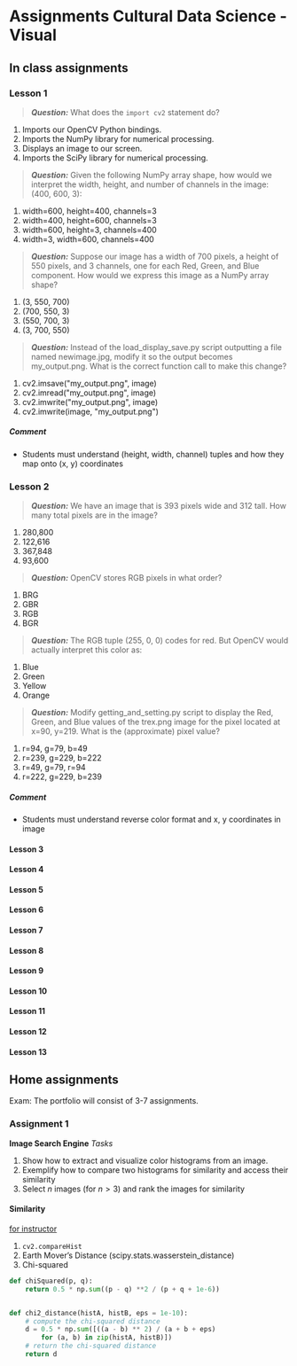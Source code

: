 # Assignments Cultural Data Science - Visual #

## In class assignments ##

### Lesson 1 ###

> **_Question:_** What does the `import cv2` statement do?
1. Imports our OpenCV Python bindings.
2. Imports the NumPy library for numerical processing.
3. Displays an image to our screen.
4. Imports the SciPy library for numerical processing.

> **_Question:_** Given the following NumPy array shape, how would we interpret the width, height, and number of channels in the image: (400, 600, 3):
1. width=600, height=400, channels=3
2. width=400, height=600, channels=3
3. width=600, height=3, channels=400
4. width=3, width=600, channels=400

> **_Question:_** Suppose our image has a width of 700 pixels, a height of 550 pixels, and 3 channels, one for each Red, Green, and Blue component. How would we express this image as a NumPy array shape?
1. (3, 550, 700)
2. (700, 550, 3)
3. (550, 700, 3)
4. (3, 700, 550)

> **_Question:_** Instead of the load_display_save.py script outputting a file named newimage.jpg, modify it so the output becomes my_output.png. What is the correct function call to make this change?
1. cv2.imsave("my_output.png", image)
2. cv2.imread("my_output.png", image)
3. cv2.imwrite("my_output.png", image)
4. cv2.imwrite(image, "my_output.png")

##### Comment #####
- Students must understand (height, width, channel) tuples and how they map onto (x, y) coordinates

### Lesson 2 ###
> **_Question:_** We have an image that is 393 pixels wide and 312 tall. How many total pixels are in the image?
1. 280,800
2. 122,616
3. 367,848
4. 93,600

> **_Question:_** OpenCV stores RGB pixels in what order?
1. BRG
2. GBR
3. RGB
4. BGR

> **_Question:_** The RGB tuple (255, 0, 0) codes for red. But OpenCV would actually interpret this color as:
1. Blue
2. Green
3. Yellow
4. Orange

> **_Question:_** Modify getting_and_setting.py script to display the Red, Green, and Blue values of the trex.png image for the pixel located at x=90, y=219. What is the (approximate) pixel value?
1. r=94, g=79, b=49
2. r=239, g=229, b=222
3. r=49, g=79, r=94
4. r=222, g=229, b=239

##### Comment #####
- Students must understand reverse color format and x, y coordinates in image


#### Lesson 3 ####
#### Lesson 4 ####
#### Lesson 5 ####
#### Lesson 6 ####
#### Lesson 7 ####
#### Lesson 8 ####
#### Lesson 9 ####
#### Lesson 10 ####
#### Lesson 11 ####
#### Lesson 12 ####
#### Lesson 13 ####

## Home assignments ##
Exam: The portfolio will consist of 3-7 assignments.

### Assignment 1

__Image Search Engine__
_Tasks_
1. Show how to extract and visualize color histograms from an image.
2. Exemplify how to compare two histograms for similarity and access their similarity
3. Select $n$ images (for $n > 3$) and rank the images for similarity

#### Similarity
[for instructor](https://hiweller.github.io/colordistance/color-metrics.html)
1. `cv2.compareHist`
2. Earth Mover’s Distance (scipy.stats.wasserstein_distance)
3. Chi-squared
```py
def chiSquared(p, q):
    return 0.5 * np.sum((p - q) **2 / (p + q + 1e-6))


def chi2_distance(histA, histB, eps = 1e-10):
    # compute the chi-squared distance
    d = 0.5 * np.sum([((a - b) ** 2) / (a + b + eps)
        for (a, b) in zip(histA, histB)])
    # return the chi-squared distance
    return d
```
